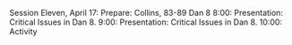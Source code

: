 Session Eleven, April 17:Prepare:Collins, 83-89Dan 88:00: Presentation: Critical Issues in Dan 8.9:00: Presentation: Critical Issues in Dan 8.10:00: Activity